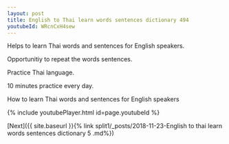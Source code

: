 ```yaml
---
layout: post
title: English to Thai learn words sentences dictionary 494 
youtubeId: WRcnCxH4sew
---
```

 
 
Helps to learn Thai words and sentences for English speakers.

Opportunitiy to repeat the words sentences. 

Practice Thai language. 
 
10 minutes practice every day. 
 
How to learn Thai words and sentences for English speakers 
 
{% include youtubePlayer.html id=page.youtubeId %}
 
 
[Next]({{ site.baseurl }}{% link  split1/_posts/2018-11-23-English to thai learn words sentences dictionary 5 .md%})
 
